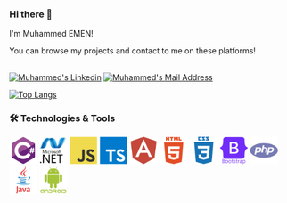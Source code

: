 ###  Hi there  👋

I'm Muhammed EMEN!


You can browse my projects and contact to me on these platforms!


[  
![Muhammed's Linkedin](https://camo.githubusercontent.com/a80d00f23720d0bc9f55481cfcd77ab79e141606829cf16ec43f8cacc7741e46/68747470733a2f2f696d672e736869656c64732e696f2f62616467652f4c696e6b6564496e2d3030373742353f7374796c653d666f722d7468652d6261646765266c6f676f3d6c696e6b6564696e266c6f676f436f6c6f723d7768697465)](https://www.linkedin.com/in/muhammed-emen/)  [![Muhammed's Mail Address](https://camo.githubusercontent.com/571384769c09e0c66b45e39b5be70f68f552db3e2b2311bc2064f0d4a9f5983b/68747470733a2f2f696d672e736869656c64732e696f2f62616467652f476d61696c2d4431343833363f7374796c653d666f722d7468652d6261646765266c6f676f3d676d61696c266c6f676f436f6c6f723d7768697465)](mailto:emiremen001@gmail.com)

[![Top Langs](https://github-readme-stats.vercel.app/api/top-langs/?username=emiremen)](https://github.com/anuraghazra/github-readme-stats)

### 🛠  Technologies & Tools

<img src="https://raw.githubusercontent.com/devicons/devicon/master/icons/csharp/csharp-original.svg" width="50" height="50"> <img src="https://raw.githubusercontent.com/devicons/devicon/master/icons/dot-net/dot-net-original-wordmark.svg" width="50" height="50"> <img src="https://raw.githubusercontent.com/devicons/devicon/master/icons/javascript/javascript-original.svg" width="50" height="50"> <img src="https://raw.githubusercontent.com/devicons/devicon/master/icons/typescript/typescript-original.svg" width="50" height="50"> <img src="https://raw.githubusercontent.com/devicons/devicon/master/icons/angularjs/angularjs-plain.svg" width="50" height="50"> <img src="https://raw.githubusercontent.com/devicons/devicon/master/icons/html5/html5-plain-wordmark.svg" width="50" height="50"> <img src="https://raw.githubusercontent.com/devicons/devicon/master/icons/css3/css3-plain-wordmark.svg" width="50" height="50"> <img src="https://raw.githubusercontent.com/devicons/devicon/master/icons/bootstrap/bootstrap-plain-wordmark.svg" width="50" height="50"> <img src="https://raw.githubusercontent.com/devicons/devicon/master/icons/php/php-plain.svg" width="50" height="50"> <img src="https://raw.githubusercontent.com/devicons/devicon/master/icons/java/java-original-wordmark.svg" width="50" height="50"> <img src="https://raw.githubusercontent.com/devicons/devicon/master/icons/android/android-plain-wordmark.svg" width="50" height="50">
